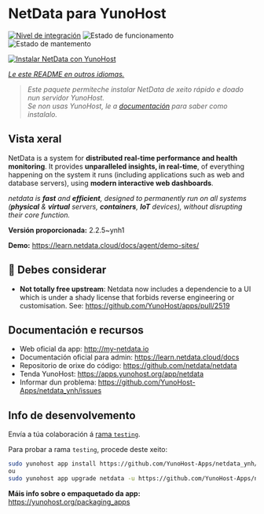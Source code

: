 <!--
NOTA: Este README foi creado automáticamente por <https://github.com/YunoHost/apps/tree/master/tools/readme_generator>
NON debe editarse manualmente.
-->

# NetData para YunoHost

[![Nivel de integración](https://apps.yunohost.org/badge/integration/netdata)](https://ci-apps.yunohost.org/ci/apps/netdata/)
![Estado de funcionamento](https://apps.yunohost.org/badge/state/netdata)
![Estado de mantemento](https://apps.yunohost.org/badge/maintained/netdata)

[![Instalar NetData con YunoHost](https://install-app.yunohost.org/install-with-yunohost.svg)](https://install-app.yunohost.org/?app=netdata)

*[Le este README en outros idiomas.](./ALL_README.md)*

> *Este paquete permíteche instalar NetData de xeito rápido e doado nun servidor YunoHost.*  
> *Se non usas YunoHost, le a [documentación](https://yunohost.org/install) para saber como instalalo.*

## Vista xeral

NetData is a system for **distributed real-time performance and health monitoring**.
It provides **unparalleled insights, in real-time**, of everything happening on the
system it runs (including applications such as web and database servers), using
**modern interactive web dashboards**.

_netdata is **fast** and **efficient**, designed to permanently run on all systems
(**physical** & **virtual** servers, **containers**, **IoT** devices), without
disrupting their core function._


**Versión proporcionada:** 2.2.5~ynh1

**Demo:** <https://learn.netdata.cloud/docs/agent/demo-sites/>
## :red_circle: Debes considerar

- **Not totally free upstream**: Netdata now includes a dependencie to a UI which is under a shady license that forbids reverse engineering or customisation. See: https://github.com/YunoHost/apps/pull/2519

## Documentación e recursos

- Web oficial da app: <http://my-netdata.io>
- Documentación oficial para admin: <https://learn.netdata.cloud/docs>
- Repositorio de orixe do código: <https://github.com/netdata/netdata>
- Tenda YunoHost: <https://apps.yunohost.org/app/netdata>
- Informar dun problema: <https://github.com/YunoHost-Apps/netdata_ynh/issues>

## Info de desenvolvemento

Envía a túa colaboración á [rama `testing`](https://github.com/YunoHost-Apps/netdata_ynh/tree/testing).

Para probar a rama `testing`, procede deste xeito:

```bash
sudo yunohost app install https://github.com/YunoHost-Apps/netdata_ynh/tree/testing --debug
ou
sudo yunohost app upgrade netdata -u https://github.com/YunoHost-Apps/netdata_ynh/tree/testing --debug
```

**Máis info sobre o empaquetado da app:** <https://yunohost.org/packaging_apps>
